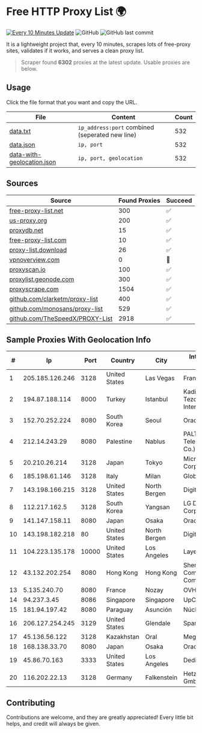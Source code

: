 
# Free HTTP Proxy List 🌍

[![Every 10 Minutes Update](https://github.com/mertguvencli/http-proxy-list/actions/workflows/main.yml/badge.svg?branch=main)](https://github.com/mertguvencli/http-proxy-list/actions/workflows/main.yml)
![GitHub](https://img.shields.io/github/license/mertguvencli/http-proxy-list)
![GitHub last commit](https://img.shields.io/github/last-commit/mertguvencli/http-proxy-list)

It is a lightweight project that, every 10 minutes, scrapes lots of free-proxy sites, validates if it works, and serves a clean proxy list.


> Scraper found **6302** proxies at the latest update. Usable proxies are below.

## Usage

Click the file format that you want and copy the URL.


|File|Content|Count|
|----|-------|-----|
|[data.txt](https://raw.githubusercontent.com/mertguvencli/http-proxy-list/main/proxy-list/data.txt)|`ip_address:port` combined (seperated new line)|532|
|[data.json](https://raw.githubusercontent.com/mertguvencli/http-proxy-list/main/proxy-list/data.json)|`ip, port`|532|
|[data-with-geolocation.json](https://raw.githubusercontent.com/mertguvencli/http-proxy-list/main/proxy-list/data-with-geolocation.json)|`ip, port, geolocation`|532|

## Sources

|Source|Found Proxies|Succeed|
|------|-------------|-------|
|[free-proxy-list.net](https://free-proxy-list.net)|300|✅|
|[us-proxy.org](https://www.us-proxy.org)|200|✅|
|[proxydb.net](http://proxydb.net)|15|✅|
|[free-proxy-list.com](https://free-proxy-list.com/?page=&port=&type%5B%5D=http&type%5B%5D=https&up_time=0&search=Search)|10|✅|
|[proxy-list.download](https://www.proxy-list.download/HTTP)|26|✅|
|[vpnoverview.com](https://vpnoverview.com/privacy/anonymous-browsing/free-proxy-servers)|0|🚫|
|[proxyscan.io](https://www.proxyscan.io)|100|✅|
|[proxylist.geonode.com](https://proxylist.geonode.com/api/proxy-list?limit=300&page=1&sort_by=lastChecked&sort_type=desc&protocols=http,https)|300|✅|
|[proxyscrape.com](https://api.proxyscrape.com/v2/?request=displayproxies&protocol=http&timeout=10000&country=all&ssl=all&anonymity=all)|1504|✅|
|[github.com/clarketm/proxy-list](https://raw.githubusercontent.com/clarketm/proxy-list/master/proxy-list-raw.txt)|400|✅|
|[github.com/monosans/proxy-list](https://raw.githubusercontent.com/monosans/proxy-list/main/proxies/http.txt)|529|✅|
|[github.com/TheSpeedX/PROXY-List](https://raw.githubusercontent.com/TheSpeedX/PROXY-List/master/http.txt)|2918|✅|


## Sample Proxies With Geolocation Info

|#|Ip|Port|Country|City|Internet Service Provider|
|-|--|----|-------|----|-------------------------|
|1|205.185.126.246|3128|United States|Las Vegas|FranTech Solutions|
|2|194.87.188.114|8000|Turkey|Istanbul|Kadir Huseyin Tezcan Nosspeed Internet Teknolojileri|
|3|152.70.252.224|8080|South Korea|Seoul|Oracle Corporation|
|4|212.14.243.29|8080|Palestine|Nablus|PALTEL (Palestine Telecommunications Co.).|
|5|20.210.26.214|3128|Japan|Tokyo|Microsoft Corporation|
|6|185.198.61.146|3128|Italy|Milan|Global Router LLC|
|7|143.198.166.215|3128|United States|North Bergen|DigitalOcean, LLC|
|8|112.217.162.5|3128|South Korea|Yangsan|LG DACOM Corporation|
|9|141.147.158.11|8080|Japan|Osaka|Oracle Corporation|
|10|143.198.182.218|80|United States|North Bergen|DigitalOcean, LLC|
|11|104.223.135.178|10000|United States|Los Angeles|LayerHost|
|12|43.132.202.254|8080|Hong Kong|Hong Kong|Shenzhen Tencent Computer Systems Company Limited|
|13|5.135.240.70|8080|France|Nozay|OVH SAS|
|14|94.237.3.45|8086|Singapore|Singapore|UpCloud Ltd|
|15|181.94.197.42|8080|Paraguay|Asunción|Núcleo S.A.|
|16|206.127.254.245|3129|United States|Glendale|Spartan Host Ltd|
|17|45.136.56.122|3128|Kazakhstan|Oral|Megahost KZ Uralsk|
|18|168.138.33.70|8080|Japan|Osaka|Oracle Corporation|
|19|45.86.70.163|3333|United States|Los Angeles|DediPath|
|20|116.202.22.13|3128|Germany|Falkenstein|Hetzner Online GmbH|



## Contributing

Contributions are welcome, and they are greatly appreciated! Every
little bit helps, and credit will always be given.

